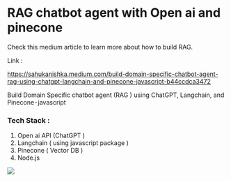 # RAG chatbot agent with Open ai and pinecone 

Check this medium article to learn more about how to build RAG. 

Link : 

https://sahukanishka.medium.com/build-domain-specific-chatbot-agent-rag-using-chatgpt-langchain-and-pinecone-javascript-b44ccdca3472

Build Domain Specific chatbot agent (RAG ) using ChatGPT, Langchain, and Pinecone - javascript

### Tech Stack : 
1. Open ai API (ChatGPT ) 
2. Langchain ( using javascript package ) 
3. Pinecone ( Vector DB ) 
4. Node.js


<img  src="Screenshot 2024-10-09 at 12.47.33 PM.png" />

